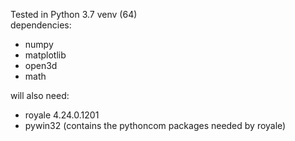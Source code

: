 Tested in Python 3.7 venv (64)\
dependencies:
- numpy
- matplotlib
- open3d
- math


will also need:
- royale 4.24.0.1201
- pywin32 (contains the pythoncom packages needed by royale)
